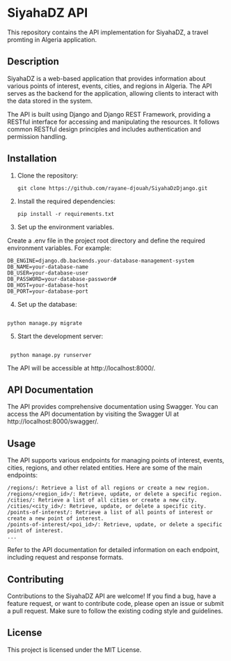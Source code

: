 # SiyahaDZ API

This repository contains the API implementation for SiyahaDZ, a travel promting in Algeria application.

## Description

SiyahaDZ is a web-based application that provides information about various points of interest, events, cities, and regions in Algeria. The API serves as the backend for the application, allowing clients to interact with the data stored in the system.

The API is built using Django and Django REST Framework, providing a RESTful interface for accessing and manipulating the resources. It follows common RESTful design principles and includes authentication and permission handling.

## Installation

1. Clone the repository:

   ```shell
   git clone https://github.com/rayane-djouah/SiyahaDzDjango.git

   ```

2. Install the required dependencies:

   ```shell
   pip install -r requirements.txt

   ```

3. Set up the environment variables.

Create a .env file in the project root directory and define the required environment variables. For example:

```plaintext
DB_ENGINE=django.db.backends.your-database-management-system
DB_NAME=your-database-name
DB_USER=your-database-user
DB_PASSWORD=your-database-password#
DB_HOST=your-database-host
DB_PORT=your-database-port
```

4. Set up the database:

```shell

python manage.py migrate

```

5. Start the development server:

```shell

 python manage.py runserver

```

The API will be accessible at http://localhost:8000/.

## API Documentation

The API provides comprehensive documentation using Swagger. You can access the API documentation by visiting the Swagger UI at http://localhost:8000/swagger/.

## Usage

The API supports various endpoints for managing points of interest, events, cities, regions, and other related entities. Here are some of the main endpoints:

```plaintext
/regions/: Retrieve a list of all regions or create a new region.
/regions/<region_id>/: Retrieve, update, or delete a specific region.
/cities/: Retrieve a list of all cities or create a new city.
/cities/<city_id>/: Retrieve, update, or delete a specific city.
/points-of-interest/: Retrieve a list of all points of interest or create a new point of interest.
/points-of-interest/<poi_id>/: Retrieve, update, or delete a specific point of interest.
...
```

Refer to the API documentation for detailed information on each endpoint, including request and response formats.

## Contributing

Contributions to the SiyahaDZ API are welcome! If you find a bug, have a feature request, or want to contribute code, please open an issue or submit a pull request. Make sure to follow the existing coding style and guidelines.

## License

This project is licensed under the MIT License.
